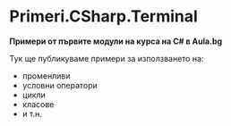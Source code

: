 ﻿# Primeri.CSharp.Terminal
**Примери от първите модули на курса на C# в Aula.bg**

Тук ще публикуваме примери за използването на:
* променливи
* условни оператори
* цикли
* класове
* и т.н.